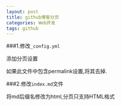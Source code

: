 ```yaml
---
layout: post
title: github博客分页
categories: Web开发
tags: github
---
```


###1.修改`_config.yml`

添加分页设置

如果此文件中包含permalink设置,将其去掉.

###2.修改`index.md`文件

将md后缀名修改为html,分页只支持HTML格式
